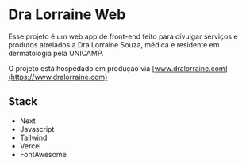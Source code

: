# Dra Lorraine Web

Esse projeto é um web app de front-end feito para divulgar serviços e produtos atrelados a Dra Lorraine Souza, médica e residente em dermatologia pela UNICAMP.

O projeto está hospedado em produção via [www.dralorraine.com](https://www.dralorraine.com)


## Stack

- Next 
- Javascript
- Tailwind
- Vercel
- FontAwesome